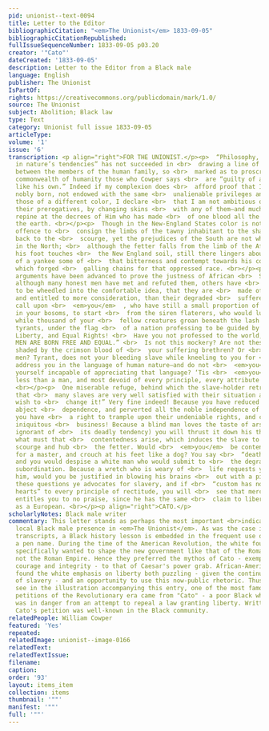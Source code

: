 ```yaml
---
pid: unionist--text-0094
title: Letter to the Editor
bibliographicCitation: "<em>The Unionist</em> 1833-09-05"
bibliographicCitationRepublished: 
fullIssueSequenceNumber: 1833-09-05 p03.20
creator: '"Cato"'
dateCreated: '1833-09-05'
description: Letter to the Editor from a Black male
language: English
publisher: The Unionist
IsPartOf: 
rights: https://creativecommons.org/publicdomain/mark/1.0/
source: The Unionist
subject: Abolition; Black law
type: Text
category: Unionist full issue 1833-09-05
articleType: 
volume: '1'
issue: '6'
transcription: <p align="right">FOR THE UNIONIST.</p><p>  “Philosophy, though eagle-eyed
  in nature’s tendencies” has not succeeded in <br>  drawing a line of discrimination
  between the members of the human family, so <br>  marked as to proscribe from the
  commonwealth of humanity those who Cowper says <br>  are “guilty of a skin not colored
  like his own.” Indeed if my complexion does <br>  afford proof that I am not so
  nobly born, not endowed with the same <br>  unalienable privileges and rights as
  those of a different color, I declare <br>  that I am not ambitious of attaining
  their prerogatives, by changing skins <br>  with any of them—and much less do I
  repine at the decrees of Him who has made <br>  of one blood all the nations of
  the earth. <br></p><p>  Though in the New-England States color is not deemed a sufficient
  offence to <br>  consign the limbs of the tawny inhabitant to the shackle, and his
  back to the <br>  scourge, yet the prejudices of the South are not wholly unfelt
  in the North; <br>  although the fetter falls from the limb of the African, when
  his foot touches <br>  the New England soil, still there lingers about the heart
  of a yankee some of <br>  that bitterness and contempt towards his colored brethren,
  which forged <br>  galling chains for that oppressed race. <br></p><p>  Many specious
  arguments have been advanced to prove the justness of African <br>  Slavery, and
  although many honest men have met and refuted them, others have <br>  allowed themselves
  to be wheedled into the comfortable idea, that they are <br>  made of better clay,
  and entitled to more consideration, than their degraded <br>  sufferers. Let me
  call upon <br>  <em>you</em>  , who have still a small proportion of humanity left
  in your bosoms, to start <br>  from the siren flaterers, who would lull you to repose,
  while thousand of your <br>  fellow creatures groan beneath the lash of unfeeling
  tyrants, under the flag <br>  of a nation professing to be guided by the law of
  Liberty, and Equal Rights! <br>  Have you not professed to the world, that “ALL
  MEN ARE BORN FREE AND EQUAL.” <br>  Is not this mockery? Are not these very letters
  shaded by the crimson blood of <br>  your suffering brethren? Or <br>  <em>are not</em>  Africans
  men? Tyrant, does not your bleeding slave while kneeling to you for <br>  mercy,
  address you in the language of human nature—and do not <br>  <em>you</em>  prove
  yourself incapable of appreciating that language? ‘Tis <br>  <em>you</em>  who seem
  less than a man, and most devoid of every principle, every attribute <br>  of humanity.
  <br></p><p>  One miserable refuge, behind which the slave-holder retreats, is this;
  that <br>  many slaves are very well satisfied with their situation and would not
  wish to <br>  change it!” Very fine indeed! Because you have reduced them to this
  abject <br>  dependence, and perverted all the noble independence of their nature,
  you have <br>  a right to trample upon their undeniable rights, and continue the
  iniquitous <br>  business! Because a blind man loves the taste of arsenic, (being
  ignorant of <br>  its deadly tendency) you will thrust it down his throat! From
  what must that <br>  contentedness arise, which induces the slave to embrace the
  scourge and hub <br>  the fetter. Would <br>  <em>you</em>  be content to drudge
  for a master, and crouch at his feet like a dog? You say <br>  “death before slavery,”
  and you would despise a white man who would submit to <br>  the degradation of unlimited
  subordination. Because a wretch who is weary of <br>  life requests you to shoot
  him, would you be justified in blowing his brains <br>  out with a pistol? Answer
  these questions ye advocates for slavery, and if <br>  “custom has not steeled your
  hearts” to every principle of rectitude, you will <br>  see that mercy to a negro
  entitles you to no praise, since he has the same <br>  claim to liberty and respect
  as a European. <br></p><p align="right">CATO.</p>
scholarlyNotes: Black male writer
commentary: This letter stands as perhaps the most important <br>indication of the
  local Black male presence in <em>The Unionist</em>. As was the case in the trial
  transcripts, a Black history lesson is embedded in the frequent use of "Cato" as
  a pen name. During the time of the American Revolution, the white founding fathers
  specifically wanted to shape the new government like that of the Roman Republic,
  not the Roman Empire. Hence they preferred the mythos of Cato - exemplifying moral
  courage and integrity - to that of Caesar's power grab. African-Americans, of course,
  found the white emphasis on liberty both puzzling - given the continued presence
  of slavery - and an opportunity to use this now-public rhetoric. Thus, as you can
  see in the illustration accompanying this entry, one of the most famous African-American
  petitions of the Revolutionary era came from "Cato" - a poor Black whose emancipation
  was in danger from an attempt to repeal a law granting liberty. Written in 1781,
  Cato's petition was well-known in the Black community.
relatedPeople: William Cowper
featured: 'Yes'
repeated: 
relatedImage: unionist--image-0166
relatedText: 
relatedTextIssue: 
filename: 
caption: 
order: '93'
layout: items_item
collection: items
thumbnail: '""'
manifest: '""'
full: '""'
---
```


